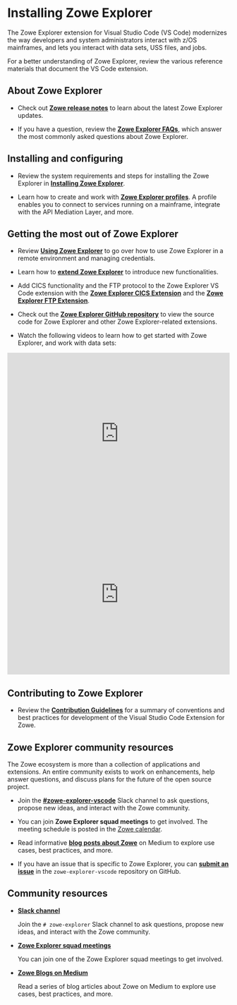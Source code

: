 # Installing Zowe Explorer

The Zowe Explorer extension for Visual Studio Code (VS Code) modernizes the way developers and system administrators interact with z/OS mainframes, and lets you interact with data sets, USS files, and jobs.

For a better understanding of Zowe Explorer, review the various reference materials that document the VS Code extension.

## About Zowe Explorer

- Check out [**Zowe release notes**](../whats-new/release-notes/release-notes-overview.md) to learn about the latest Zowe Explorer updates.

- If you have a question, review the [**Zowe Explorer FAQs**](../getting-started/zowe_faq.md#zowe-explorer-faq), which answer the most commonly asked questions about Zowe Explorer.

## Installing and configuring

- Review the system requirements and steps for installing the Zowe Explorer in [**Installing Zowe Explorer**](../user-guide/ze-install.md).

- Learn how to create and work with [**Zowe Explorer profiles**](../user-guide/ze-profiles.md). A profile enables you to connect to services running on a mainframe, integrate with the API Mediation Layer, and more.

## Getting the most out of Zowe Explorer

- Review [**Using Zowe Explorer**](../user-guide/ze-usage.md) to go over how to use Zowe Explorer in a remote environment and managing credentials.

* Learn how to [**extend Zowe Explorer**](https://github.com/zowe/vscode-extension-for-zowe/wiki/Extending-Zowe-Explorer) to introduce new functionalities.

- Add CICS functionality and the FTP protocol to the Zowe Explorer VS Code extension with the [**Zowe Explorer CICS Extension**](../user-guide/ze-using-zowe-explorer-cics-ext.md) and the [**Zowe Explorer FTP Extension**](../user-guide/ze-ftp-install-ze-ftp-ext.md).

- Check out the [**Zowe Explorer GitHub repository**](https://github.com/zowe/vscode-extension-for-zowe#readme) to view the source code for Zowe Explorer and other Zowe Explorer-related extensions.

- Watch the following videos to learn how to get started with Zowe Explorer, and work with data sets:

<iframe class="embed-responsive-item" id="youtubeplayer" title="Getting Started with Zowe" type="text/html" width="100%" height="365" src="https://www.youtube.com/embed/G_WCsFZIWt4" frameborder="0" webkitallowfullscreen="true" mozallowfullscreen="true" allowfullscreen="true"> </iframe>

<iframe class="embed-responsive-item" id="youtubeplayer2" title="How to Work with Data Sets" type="text/html" width="100%" height="365" src="https://www.youtube.com/embed/X4oSHrI4oN4" frameborder="0" webkitallowfullscreen="true" mozallowfullscreen="true" allowfullscreen="true"> </iframe>

## Contributing to Zowe Explorer

- Review the [**Contribution Guidelines**](https://github.com/zowe/vscode-extension-for-zowe/blob/master/CONTRIBUTING.md) for a summary of conventions and best practices for development of the Visual Studio Code Extension for Zowe.

## Zowe Explorer community resources

The Zowe ecosystem is more than a collection of applications and extensions. An entire community exists to work on enhancements, help answer questions, and discuss plans for the future of the open source project.

- Join the [**#zowe-explorer-vscode**](https://app.slack.com/client/T1BAJVCTY/CUVE37Z5F) Slack channel to ask questions, propose new ideas, and interact with the Zowe community.

- You can join **Zowe Explorer squad meetings** to get involved. The meeting schedule is posted in the [Zowe calendar](https://zoom-lfx.platform.linuxfoundation.org/meetings/zowe).

- Read informative [**blog posts about Zowe**](https://medium.com/zowe) on Medium to explore use cases, best practices, and more.

- If you have an issue that is specific to Zowe Explorer, you can [**submit an issue**](https://github.com/zowe/zowe-explorer-vscode/issues/new/choose) in the `zowe-explorer-vscode` repository on GitHub.

## Community resources

* [**Slack channel**](https://openmainframeproject.slack.com/)

   Join the `# zowe-explorer` Slack channel to ask questions, propose new ideas, and interact with the Zowe community.

* [**Zowe Explorer squad meetings**](https://zoom-lfx.platform.linuxfoundation.org/meetings/zowe)

   You can join one of the Zowe Explorer squad meetings to get involved.

* [**Zowe Blogs on Medium**](https://medium.com/zowe)

   Read a series of blog articles about Zowe on Medium to explore use cases, best practices, and more.


